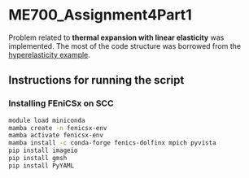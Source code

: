 # ME700_Assignment4Part1

Problem related to **thermal expansion with linear elasticity** was implemented. The most of the code structure was borrowed from the [hyperelasticity example](https://github.com/Lejeune-Lab-Graduate-Course-Materials/fenicsX/blob/main/hyperelasticity_beam.py).

## Instructions for running the script

### Installing FEniCSx on SCC

```bash
module load miniconda
mamba create -n fenicsx-env
mamba activate fenicsx-env
mamba install -c conda-forge fenics-dolfinx mpich pyvista
pip install imageio
pip install gmsh
pip install PyYAML
```
